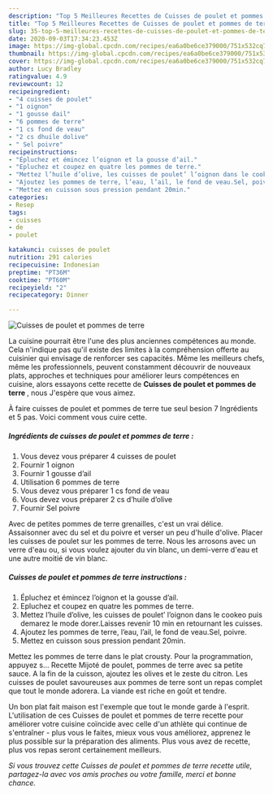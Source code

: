 ```yaml
---
description: "Top 5 Meilleures Recettes de Cuisses de poulet et pommes de terre"
title: "Top 5 Meilleures Recettes de Cuisses de poulet et pommes de terre"
slug: 35-top-5-meilleures-recettes-de-cuisses-de-poulet-et-pommes-de-terre
date: 2020-09-03T17:34:23.453Z
image: https://img-global.cpcdn.com/recipes/ea6a0be6ce379000/751x532cq70/cuisses-de-poulet-et-pommes-de-terre-photo-principale-de-la-recette.jpg
thumbnail: https://img-global.cpcdn.com/recipes/ea6a0be6ce379000/751x532cq70/cuisses-de-poulet-et-pommes-de-terre-photo-principale-de-la-recette.jpg
cover: https://img-global.cpcdn.com/recipes/ea6a0be6ce379000/751x532cq70/cuisses-de-poulet-et-pommes-de-terre-photo-principale-de-la-recette.jpg
author: Lucy Bradley
ratingvalue: 4.9
reviewcount: 12
recipeingredient:
- "4 cuisses de poulet"
- "1 oignon"
- "1 gousse dail"
- "6 pommes de terre"
- "1 cs fond de veau"
- "2 cs dhuile dolive"
- " Sel poivre"
recipeinstructions:
- "Épluchez et émincez l’oignon et la gousse d’ail."
- "Epluchez et coupez en quatre les pommes de terre."
- "Mettez l’huile d’olive, les cuisses de poulet’ l’oignon dans le cookeo puis demarez le mode dorer.Laisses revenir 10 min en retournant les cuisses."
- "Ajoutez les pommes de terre, l’eau, l’ail, le fond de veau.Sel, poivre."
- "Mettez en cuisson sous pression pendant 20min."
categories:
- Resep
tags:
- cuisses
- de
- poulet

katakunci: cuisses de poulet 
nutrition: 291 calories
recipecuisine: Indonesian
preptime: "PT36M"
cooktime: "PT60M"
recipeyield: "2"
recipecategory: Dinner

---
```



![Cuisses de poulet et pommes de terre](https://img-global.cpcdn.com/recipes/ea6a0be6ce379000/751x532cq70/cuisses-de-poulet-et-pommes-de-terre-photo-principale-de-la-recette.jpg)

La cuisine pourrait être l'une des plus anciennes compétences au monde. Cela n'indique pas qu'il existe des limites à la compréhension offerte au cuisinier qui envisage de renforcer ses capacités. Même les meilleurs chefs, même les professionnels, peuvent constamment découvrir de nouveaux plats, approches et techniques pour améliorer leurs compétences en cuisine, alors essayons cette recette de <strong> Cuisses de poulet et pommes de terre </strong>, nous J'espère que vous aimez.

<!--inarticleads1-->

À faire cuisses de poulet et pommes de terre tue seul besion 7 Ingrédients et 5 pas. Voici comment vous cuire cette.

##### Ingrédients de cuisses de poulet et pommes de terre :

1. Vous devez vous préparer 4 cuisses de poulet
1. Fournir 1 oignon
1. Fournir 1 gousse d’ail
1. Utilisation 6 pommes de terre
1. Vous devez vous préparer 1 cs fond de veau
1. Vous devez vous préparer 2 cs d’huile d’olive
1. Fournir  Sel poivre


Avec de petites pommes de terre grenailles, c&#39;est un vrai délice. Assaisonner avec du sel et du poivre et verser un peu d&#39;huile d&#39;olive. Placer les cuisses de poulet sur les pommes de terre. Nous les arrosons avec un verre d&#39;eau ou, si vous voulez ajouter du vin blanc, un demi-verre d&#39;eau et une autre moitié de vin blanc. 

<!--inarticleads2-->

##### Cuisses de poulet et pommes de terre instructions :

1. Épluchez et émincez l’oignon et la gousse d’ail.
1. Epluchez et coupez en quatre les pommes de terre.
1. Mettez l’huile d’olive, les cuisses de poulet’ l’oignon dans le cookeo puis demarez le mode dorer.Laisses revenir 10 min en retournant les cuisses.
1. Ajoutez les pommes de terre, l’eau, l’ail, le fond de veau.Sel, poivre.
1. Mettez en cuisson sous pression pendant 20min.


Mettez les pommes de terre dans le plat crousty. Pour la programmation, appuyez s… Recette Mijoté de poulet, pommes de terre avec sa petite sauce. A la fin de la cuisson, ajoutez les olives et le zeste du citron. Les cuisses de poulet savoureuses aux pommes de terre sont un repas complet que tout le monde adorera. La viande est riche en goût et tendre. 

<!--inarticleads1-->

<p>
Un bon plat fait maison est l'exemple que tout le monde garde à l'esprit. L'utilisation de ces Cuisses de poulet et pommes de terre recette pour améliorer votre cuisine coïncide avec celle d'un athlète qui continue de s'entraîner - plus vous le faites, mieux vous vous améliorez, apprenez le plus possible sur la préparation des aliments. Plus vous avez de recette, plus vos repas seront certainement meilleurs.
</p>

<p>
<i>Si vous trouvez cette Cuisses de poulet et pommes de terre recette utile, partagez-la avec vos amis proches ou votre famille, merci et bonne chance.</i>
</p>
